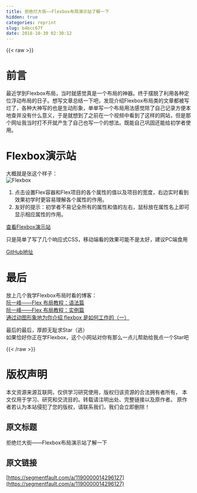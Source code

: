 ```yaml
---
title: 拒绝烂大街——Flexbox布局演示站了解一下
hidden: true
categories: reprint
slug: b4bcc67f
date: 2018-10-30 02:30:12
---
```


{{< raw >}}
<h1 id="articleHeader0">&#x524D;&#x8A00;</h1><p>&#x6700;&#x8FD1;&#x5B66;&#x5230;Flexbox&#x5E03;&#x5C40;&#xFF0C;&#x5F53;&#x65F6;&#x5C31;&#x611F;&#x89C9;&#x771F;&#x662F;&#x4E00;&#x4E2A;&#x5E03;&#x5C40;&#x7684;&#x795E;&#x5668;&#x3002;&#x7EC8;&#x4E8E;&#x6446;&#x8131;&#x4E86;&#x5229;&#x7528;&#x5404;&#x79CD;&#x5B9A;&#x4F4D;&#x6D6E;&#x52A8;&#x5E03;&#x5C40;&#x7684;&#x65E5;&#x5B50;&#x3002;&#x60F3;&#x5199;&#x6587;&#x7AE0;&#x603B;&#x7ED3;&#x4E00;&#x4E0B;&#x5427;&#xFF0C;&#x53D1;&#x73B0;&#x4ECB;&#x7ECD;Flexbox&#x5E03;&#x5C40;&#x7C7B;&#x7684;&#x6587;&#x7AE0;&#x90FD;&#x88AB;&#x5199;&#x70C2;&#x4E86;&#xFF0C;&#x5404;&#x79CD;&#x5927;&#x795E;&#x5199;&#x7684;&#x4E5F;&#x662F;&#x751F;&#x52A8;&#x5F62;&#x8C61;&#xFF0C;&#x5355;&#x5355;&#x5199;&#x4E00;&#x4E2A;&#x5E03;&#x5C40;&#x7528;&#x6CD5;&#x611F;&#x89C9;&#x9664;&#x4E86;&#x81EA;&#x5DF1;&#x8BB0;&#x5F55;&#x65B9;&#x4FBF;&#x672C;&#x5730;&#x67E5;&#x5E76;&#x6CA1;&#x6709;&#x4EC0;&#x4E48;&#x610F;&#x4E49;&#xFF0C;&#x4E8E;&#x662F;&#x5C31;&#x60F3;&#x5230;&#x4E86;&#x4E4B;&#x524D;&#x5728;&#x4E00;&#x4E2A;&#x89C6;&#x9891;&#x4E2D;&#x770B;&#x5230;&#x4E86;&#x8FD9;&#x6837;&#x7684;&#x7F51;&#x7AD9;&#xFF0C;&#x4F46;&#x662F;&#x90A3;&#x4E2A;&#x7F51;&#x5740;&#x6211;&#x5F53;&#x65F6;&#x6253;&#x4E0D;&#x5F00;&#x5C31;&#x4EA7;&#x751F;&#x4E86;&#x81EA;&#x5DF1;&#x4E5F;&#x5199;&#x4E00;&#x4E2A;&#x7684;&#x60F3;&#x6CD5;&#x3002;&#x65E2;&#x80FD;&#x81EA;&#x5DF1;&#x5DE9;&#x56FA;&#x8FD8;&#x80FD;&#x7ED9;&#x521D;&#x5B66;&#x8005;&#x4F7F;&#x7528;&#x3002;</p><h1 id="articleHeader1">Flexbox&#x6F14;&#x793A;&#x7AD9;</h1><p>&#x5927;&#x6982;&#x5C31;&#x662F;&#x5F20;&#x8FD9;&#x4E2A;&#x6837;&#x5B50;&#xFF1A;<br><span class="img-wrap"><img data-src="/img/remote/1460000014296132?w=1907&amp;h=700" src="https://static.alili.tech/img/remote/1460000014296132?w=1907&amp;h=700" alt="Flexbox" title="Flexbox" style="cursor:pointer;display:inline"></span></p><ol><li>&#x70B9;&#x51FB;&#x8BBE;&#x7F6E;Flex&#x5BB9;&#x5668;&#x548C;Flex&#x9879;&#x76EE;&#x7684;&#x5404;&#x4E2A;&#x5C5E;&#x6027;&#x7684;&#x503C;&#x4EE5;&#x53CA;&#x9879;&#x76EE;&#x7684;&#x5BBD;&#x5EA6;&#xFF0C;&#x53F3;&#x8FB9;&#x5B9E;&#x65F6;&#x770B;&#x5230;&#x6548;&#x679C;&#x521D;&#x5B66;&#x65F6;&#x66F4;&#x5BB9;&#x6613;&#x7406;&#x89E3;&#x5404;&#x4E2A;&#x5C5E;&#x6027;&#x7684;&#x4F5C;&#x7528;&#x3002;</li><li>&#x53CB;&#x597D;&#x7684;&#x63D0;&#x793A;&#xFF1A;&#x521D;&#x5B66;&#x8005;&#x4E0D;&#x6613;&#x8BB0;&#x5168;&#x6240;&#x6709;&#x7684;&#x5C5E;&#x6027;&#x548C;&#x503C;&#x7684;&#x5DE6;&#x53F3;&#xFF0C;&#x9F20;&#x6807;&#x653E;&#x5728;&#x5C5E;&#x6027;&#x540D;&#x4E0A;&#x5373;&#x53EF;&#x663E;&#x793A;&#x76F8;&#x5E94;&#x5C5E;&#x6027;&#x7684;&#x4F5C;&#x7528;&#x3002;</li></ol><p><a href="https://xluos.github.io/demo/flexbox/" rel="nofollow noreferrer" target="_blank">&#x67E5;&#x770B;Flexbox&#x6F14;&#x793A;&#x7AD9;</a></p><p>&#x53EA;&#x662F;&#x7B80;&#x5355;&#x4E86;&#x5199;&#x4E86;&#x51E0;&#x4E2A;&#x54CD;&#x5E94;&#x5F0F;CSS&#xFF0C;&#x79FB;&#x52A8;&#x7AEF;&#x770B;&#x7684;&#x6548;&#x679C;&#x53EF;&#x80FD;&#x4E0D;&#x662F;&#x592A;&#x597D;&#xFF0C;&#x5EFA;&#x8BAE;PC&#x7AEF;&#x98DF;&#x7528;</p><p><a href="https://github.com/xluos/demo/tree/gh-pages/flexbox" rel="nofollow noreferrer" target="_blank">GitHub&#x5730;&#x5740;</a></p><h1 id="articleHeader2">&#x6700;&#x540E;</h1><p>&#x653E;&#x4E0A;&#x51E0;&#x4E2A;&#x6211;&#x5B66;Flexbox&#x5E03;&#x5C40;&#x65F6;&#x770B;&#x7684;&#x535A;&#x5BA2;&#xFF1A;<br><a href="http://www.ruanyifeng.com/blog/2015/07/flex-grammar.html" rel="nofollow noreferrer" target="_blank">&#x962E;&#x4E00;&#x5CF0;&#x2014;&#x2014;Flex &#x5E03;&#x5C40;&#x6559;&#x7A0B;&#xFF1A;&#x8BED;&#x6CD5;&#x7BC7;</a><br><a href="http://www.ruanyifeng.com/blog/2015/07/flex-examples.html" rel="nofollow noreferrer" target="_blank">&#x962E;&#x4E00;&#x5CF0;&#x2014;&#x2014;Flex &#x5E03;&#x5C40;&#x6559;&#x7A0B;&#xFF1A;&#x5B9E;&#x4F8B;&#x7BC7;</a><br><a href="https://segmentfault.com/a/1190000008414812">&#x901A;&#x8FC7;&#x52A8;&#x56FE;&#x5F62;&#x8C61;&#x5730;&#x4E3A;&#x4F60;&#x4ECB;&#x7ECD; flexbox &#x662F;&#x5982;&#x4F55;&#x5DE5;&#x4F5C;&#x7684;&#xFF08;&#x4E00;&#xFF09;</a></p><p>&#x6700;&#x540E;&#x7684;&#x6700;&#x540E;&#xFF0C;&#x539A;&#x989C;&#x65E0;&#x803B;&#x6C42;Star&#xFF08;&#x9003;&#xFF09;<br>&#x5982;&#x679C;&#x6070;&#x597D;&#x4F60;&#x6B63;&#x5728;&#x5B66;Flexbox&#xFF0C;&#x8FD9;&#x4E2A;&#x5C0F;&#x7F51;&#x7AD9;&#x5BF9;&#x4F60;&#x6709;&#x90A3;&#x4E48;&#x4E00;&#x70B9;&#x513F;&#x5E2E;&#x52A9;&#x7ED9;&#x6211;&#x70B9;&#x4E00;&#x4E2A;Star&#x5427;</p>
{{< /raw >}}

# 版权声明
本文资源来源互联网，仅供学习研究使用，版权归该资源的合法拥有者所有，
本文仅用于学习、研究和交流目的。转载请注明出处、完整链接以及原作者。
原作者若认为本站侵犯了您的版权，请联系我们，我们会立即删除！

## 原文标题
拒绝烂大街——Flexbox布局演示站了解一下

## 原文链接
[https://segmentfault.com/a/1190000014296127](https://segmentfault.com/a/1190000014296127)

